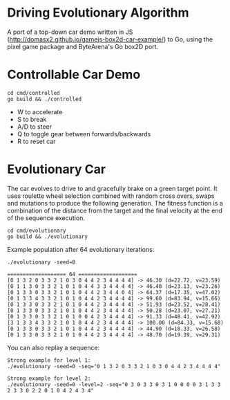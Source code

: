 # Driving Evolutionary Algorithm

A port of a top-down car demo written in JS (http://domasx2.github.io/gamejs-box2d-car-example/) to Go, using the pixel game package and ByteArena's Go box2D port.

# Controllable Car Demo

```
cd cmd/controlled
go build && ./controlled
```

- W to accelerate
- S to break
- A/D to steer
- Q to toggle gear between forwards/backwards
- R to reset car

# Evolutionary Car

The car evolves to drive to and gracefully brake on a green target point. It uses roulette wheel selection combined with random cross overs, swaps and mutations to produce the following generation. The fitness function is a combination of the distance from the target and the final velocity at the end of the sequence execution.  

```
cd cmd/evolutionary
go build && ./evolutionary
```

Example population after 64 evolutionary iterations:
```
./evolutionary -seed=0

=================== 64 ===================
[0 1 3 2 0 3 3 2 1 0 3 0 4 4 2 3 4 4 4 4] -> 46.30 (d=22.72, v=23.59)
[0 1 1 3 0 3 3 2 1 0 1 0 4 4 3 3 4 4 4 4] -> 46.40 (d=23.13, v=23.26)
[0 1 3 3 0 3 3 2 1 0 1 0 4 4 2 3 4 4 0 4] -> 64.37 (d=17.35, v=47.02)
[0 1 3 3 4 3 3 2 1 0 1 0 4 4 2 3 4 4 4 4] -> 99.60 (d=83.94, v=15.66)
[0 1 3 3 0 3 3 2 1 0 1 0 4 4 2 3 4 4 4 4] -> 51.93 (d=23.52, v=28.41)
[0 1 3 3 0 3 3 2 1 0 1 0 4 4 2 3 4 4 4 4] -> 50.28 (d=23.07, v=27.21)
[0 1 3 3 0 3 3 2 1 0 1 0 0 4 2 3 4 4 4 4] -> 91.33 (d=48.41, v=42.92)
[3 1 3 3 4 3 3 2 1 0 1 0 4 4 2 3 4 4 4 4] -> 100.00 (d=84.33, v=15.68)
[0 1 3 3 0 3 3 2 1 0 1 0 4 4 2 3 4 4 4 4] -> 44.90 (d=18.33, v=26.58)
[0 1 3 3 0 3 3 2 1 0 1 0 4 4 2 3 4 4 4 4] -> 48.70 (d=19.39, v=29.31)
```

You can also replay a sequence:
```
Strong example for level 1:
./evolutionary -seed=0 -seq="0 1 3 2 0 3 3 2 1 0 3 0 4 4 2 3 4 4 4 4"
```
```
Strong example for level 2:
./evolutionary -seed=0 -level=2 -seq="0 3 0 3 3 0 3 1 0 0 0 0 3 1 3 3 2 3 3 0 2 2 0 1 0 4 2 4 3 4"
```
